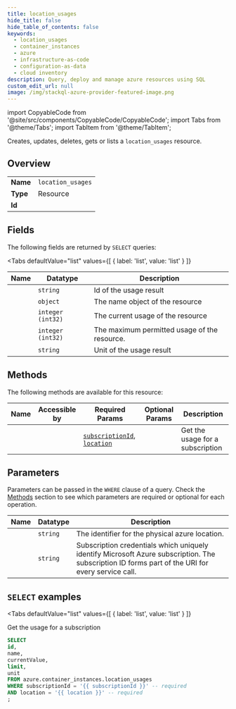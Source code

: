 ```yaml
--- 
title: location_usages
hide_title: false
hide_table_of_contents: false
keywords:
  - location_usages
  - container_instances
  - azure
  - infrastructure-as-code
  - configuration-as-data
  - cloud inventory
description: Query, deploy and manage azure resources using SQL
custom_edit_url: null
image: /img/stackql-azure-provider-featured-image.png
---
```


import CopyableCode from '@site/src/components/CopyableCode/CopyableCode';
import Tabs from '@theme/Tabs';
import TabItem from '@theme/TabItem';

Creates, updates, deletes, gets or lists a <code>location_usages</code> resource.

## Overview
<table><tbody>
<tr><td><b>Name</b></td><td><code>location_usages</code></td></tr>
<tr><td><b>Type</b></td><td>Resource</td></tr>
<tr><td><b>Id</b></td><td><CopyableCode code="azure.container_instances.location_usages" /></td></tr>
</tbody></table>

## Fields

The following fields are returned by `SELECT` queries:

<Tabs
    defaultValue="list"
    values={[
        { label: 'list', value: 'list' }
    ]}
>
<TabItem value="list">

<table>
<thead>
    <tr>
    <th>Name</th>
    <th>Datatype</th>
    <th>Description</th>
    </tr>
</thead>
<tbody>
<tr>
    <td><CopyableCode code="id" /></td>
    <td><code>string</code></td>
    <td>Id of the usage result</td>
</tr>
<tr>
    <td><CopyableCode code="name" /></td>
    <td><code>object</code></td>
    <td>The name object of the resource</td>
</tr>
<tr>
    <td><CopyableCode code="currentValue" /></td>
    <td><code>integer (int32)</code></td>
    <td>The current usage of the resource</td>
</tr>
<tr>
    <td><CopyableCode code="limit" /></td>
    <td><code>integer (int32)</code></td>
    <td>The maximum permitted usage of the resource.</td>
</tr>
<tr>
    <td><CopyableCode code="unit" /></td>
    <td><code>string</code></td>
    <td>Unit of the usage result</td>
</tr>
</tbody>
</table>
</TabItem>
</Tabs>

## Methods

The following methods are available for this resource:

<table>
<thead>
    <tr>
    <th>Name</th>
    <th>Accessible by</th>
    <th>Required Params</th>
    <th>Optional Params</th>
    <th>Description</th>
    </tr>
</thead>
<tbody>
<tr>
    <td><a href="#list"><CopyableCode code="list" /></a></td>
    <td><CopyableCode code="select" /></td>
    <td><a href="#parameter-subscriptionId"><code>subscriptionId</code></a>, <a href="#parameter-location"><code>location</code></a></td>
    <td></td>
    <td>Get the usage for a subscription</td>
</tr>
</tbody>
</table>

## Parameters

Parameters can be passed in the `WHERE` clause of a query. Check the [Methods](#methods) section to see which parameters are required or optional for each operation.

<table>
<thead>
    <tr>
    <th>Name</th>
    <th>Datatype</th>
    <th>Description</th>
    </tr>
</thead>
<tbody>
<tr id="parameter-location">
    <td><CopyableCode code="location" /></td>
    <td><code>string</code></td>
    <td>The identifier for the physical azure location.</td>
</tr>
<tr id="parameter-subscriptionId">
    <td><CopyableCode code="subscriptionId" /></td>
    <td><code>string</code></td>
    <td>Subscription credentials which uniquely identify Microsoft Azure subscription. The subscription ID forms part of the URI for every service call.</td>
</tr>
</tbody>
</table>

## `SELECT` examples

<Tabs
    defaultValue="list"
    values={[
        { label: 'list', value: 'list' }
    ]}
>
<TabItem value="list">

Get the usage for a subscription

```sql
SELECT
id,
name,
currentValue,
limit,
unit
FROM azure.container_instances.location_usages
WHERE subscriptionId = '{{ subscriptionId }}' -- required
AND location = '{{ location }}' -- required
;
```
</TabItem>
</Tabs>
